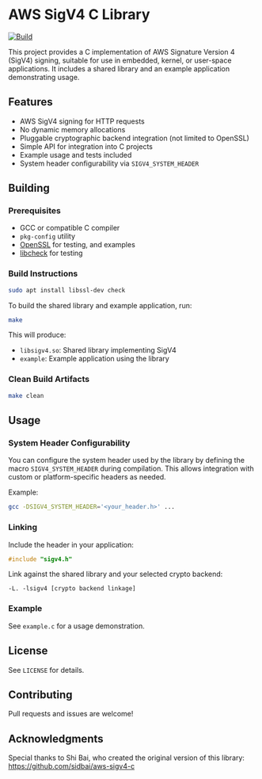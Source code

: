 # AWS SigV4 C Library

[![Build](https://github.com/riptideslabs/libsigv4/actions/workflows/build.yml/badge.svg)](https://github.com/riptideslabs/libsigv4/actions/workflows/build.yml)

This project provides a C implementation of AWS Signature Version 4 (SigV4) signing, suitable for use in embedded, kernel, or user-space applications. It includes a shared library and an example application demonstrating usage.

## Features
- AWS SigV4 signing for HTTP requests
- No dynamic memory allocations
- Pluggable cryptographic backend integration (not limited to OpenSSL)
- Simple API for integration into C projects
- Example usage and tests included
- System header configurability via `SIGV4_SYSTEM_HEADER`

## Building

### Prerequisites
- GCC or compatible C compiler
- `pkg-config` utility
- [OpenSSL](https://github.com/openssl/openssl) for testing, and examples
- [libcheck](https://github.com/libcheck/check) for testing

### Build Instructions

```sh
sudo apt install libssl-dev check
```

To build the shared library and example application, run:

```sh
make
```

This will produce:
- `libsigv4.so`: Shared library implementing SigV4
- `example`: Example application using the library

### Clean Build Artifacts

```sh
make clean
```

## Usage

### System Header Configurability
You can configure the system header used by the library by defining the macro `SIGV4_SYSTEM_HEADER` during compilation. This allows integration with custom or platform-specific headers as needed.

Example:
```sh
gcc -DSIGV4_SYSTEM_HEADER='<your_header.h>' ...
```

### Linking
Include the header in your application:

```c
#include "sigv4.h"
```

Link against the shared library and your selected crypto backend:

```
-L. -lsigv4 [crypto backend linkage]
```

### Example
See `example.c` for a usage demonstration.

## License
See `LICENSE` for details.

## Contributing
Pull requests and issues are welcome!

## Acknowledgments

Special thanks to Shi Bai, who created the original version of this library: https://github.com/sidbai/aws-sigv4-c
